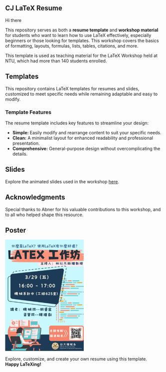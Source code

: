 ## CJ LaTeX Resume

Hi there

This repository serves as both a **resume template** and **workshop material** for students who want to learn how to use LaTeX effectively, especially beginners or those looking for templates. This workshop covers the basics of formatting, layouts, formulas, lists, tables, citations, and more.

This template is used as teaching material for the LaTeX Workshop held at NTU, which had more than 140 students enrolled.

## Templates

This repository contains LaTeX templates for resumes and slides, customized to meet specific needs while remaining adaptable and easy to modify.

### Template Features

The resume template includes key features to streamline your design:

- **Simple:** Easily modify and rearrange content to suit your specific needs.
- **Clean:** A minimalist layout for enhanced readability and professional presentation.
- **Comprehensive:** General-purpose design without overcomplicating the details.

## Slides

Explore the animated slides used in the workshop [here](https://www.canva.com/design/DAGAP0oWhhU/6Xs2c_NBiFsJuBU0S0DMdA/view?utm_content=DAGAP0oWhhU&utm_campaign=designshare&utm_medium=link&utm_source=editor).

## Acknowledgments

Special thanks to Abner for his valuable contributions to this workshop, and to all who helped shape this resource.

## Poster

<img src="Poster.jpg" alt="LaTeX Workshop Poster" width="50%">

Explore, customize, and create your own resume using this template.  
**Happy LaTeXing!**
